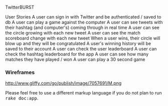 TwitterBURST


User Stories
A user can sign in with Twitter and be authenticated / saved to db
A user can play a game against the computer
A user can see tweets with their hashtag (and computer's) coming through in real time
A user can see the circle growing with each new tweet
A user can see the match scoreboard change with each new tweet
When a user wins, their circle will blow up and they will be congratulated
A user's winning history will be saved to their account
A user can check the user leaderboard
A user can check the hashtag leaderboard for the app
A user can see how many matches they have played / won
A user can play a 30 second game

<h3>Wireframes</h3>

http://www.gliffy.com/go/publish/image/7057691/M.png


Please feel free to use a different markup language if you do not plan to run
<tt>rake doc:app</tt>.
